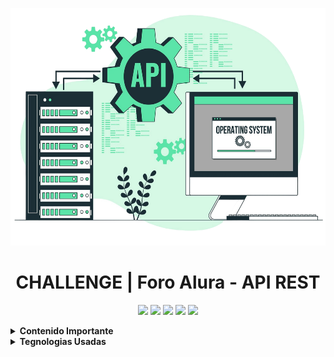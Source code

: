 <p align="center">
  <img center src="img/api-rest.png" width="610" height="380"></img>
</p>

<h1 align="center"> CHALLENGE | Foro Alura - API REST </h1>

<p align="center">
  <code><img width="120" src="https://springdoc.org/img/banner-logo.svg"></code>
  <code><img width="50" src="https://cdn.worldvectorlogo.com/logos/intellij-idea-1.svg"></code>
  <code><img width="90" src="https://www.vectorlogo.zone/logos/java/java-ar21.svg"></code>
  <code><img width="90" src="https://www.vectorlogo.zone/logos/mysql/mysql-ar21.svg"></code>
  <code><img width="95" src="https://www.vectorlogo.zone/logos/springio/springio-ar21.svg"></code>  
</p>
<b>

<details>
  <summary>
    Contenido Importante
  </summary>

## 📝 Descripción

La API-REST de Foro Alura es una aplicación backend desarrollada para facilitar funcionalidades de foros de discusión. Construida con Java y Spring Boot, MySql, contruyendo metodos y endpoints robustos para gestionar tópicos, mensajes, autenticación de usuarios y más. Esta API se integra perfectamente con MySQL para el almacenamiento de datos y utiliza Srping Doc | Swagger para una documentación clara y detallada de la API.

## 🔨 Funcionalidades

* Registrar usuarios.
* Listar usuarios.
* Registrar topico.
* Listar topico.
* Registrar mensajes ...

## :open_file_folder: Estructura principal de carpetas 

```
Challenge_Foro_Alura
├──src
│   ├── main
│   │   └── controller
|   |   └── dto
|   |   └── infra
|   |   └── model
|   |   └── repository
|   |   └── service
|   |   |
|   |   └── ForoApiApplication.java
│   ├── resources
│   │   ├── db/migration
|   |   |
│   │   └── aplicaction.properties |
├── POM.XML
└── README.md
```
</details>

<details>
  <summary>
    Tegnologias Usadas
  </summary>
<div align="center">
  <br>

  ![Java Version](https://img.shields.io/badge/Java-23-orange)
  ![Spring Boot](https://img.shields.io/badge/Spring%20Boot-3.4.1-brightgreen)
  ![MySQL](https://img.shields.io/badge/MySQL-8.0-blue)
  ![Swagger](https://img.shields.io/badge/Swagger-2.8.3-brightgreen)
  ![IntelliJ IDEA](https://img.shields.io/badge/IntelliJ%20IDEA-2024.1-lightblue)
  ![Insomnia](https://img.shields.io/badge/Insomnia-9.3.2-purple)
<div>
</details>

